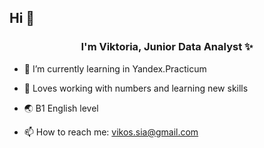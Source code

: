 ## Hi 👋

<div id='header' align='center'>
  <h3>I'm Viktoria, Junior Data Analyst ✨</h3>
</div>

- 🌱 I’m currently learning in Yandex.Practicum
- 💞️ Loves working with numbers and learning new skills
- 🌏 B1 English level
- 📫 How to reach me: vikos.sia@gmail.com


  <!-- 
<div id='header' aligh='center'>
  <h1>Stack</h1>

* Python
  + pandas
  + matplotlib
  + seaborn
  + plotly
  + numpy
  + sklearn
* SQL
  + PostgreSQL
* Tableau
* DataLens
-->



# 💻 Tech Stack:
![Python](https://img.shields.io/badge/python-3670A0?style=for-the-badge&logo=python&logoColor=ffdd54) ![Postgres](https://img.shields.io/badge/postgres-%23316192.svg?style=for-the-badge&logo=postgresql&logoColor=white) ![Markdown](https://img.shields.io/badge/markdown-%23000000.svg?style=for-the-badge&logo=markdown&logoColor=white) ![NumPy](https://img.shields.io/badge/numpy-%23013243.svg?style=for-the-badge&logo=numpy&logoColor=white) ![Pandas](https://img.shields.io/badge/pandas-%23150458.svg?style=for-the-badge&logo=pandas&logoColor=white) ![Plotly](https://img.shields.io/badge/Plotly-%233F4F75.svg?style=for-the-badge&logo=plotly&logoColor=white) ![scikit-learn](https://img.shields.io/badge/scikit--learn-%23F7931E.svg?style=for-the-badge&logo=scikit-learn&logoColor=white) ![Matplotlib](https://img.shields.io/badge/Matplotlib-%23ffffff.svg?style=for-the-badge&logo=Matplotlib&logoColor=black)
